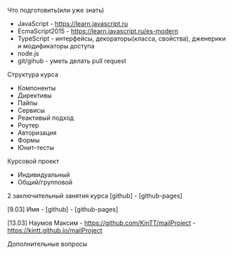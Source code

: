 Что подготовить(или уже знать)
- JavaScript - https://learn.javascript.ru
- EcmaScript2015 - https://learn.javascript.ru/es-modern
- TypeScript - интерфейсы, декораторы(класса, свойства), дженерики и модификаторы доступа
- node.js
- git/gihub - уметь делать pull request

Структура курса
- Компоненты
- Директивы
- Пайпы
- Сервисы
- Реактивый подход
- Роутер
- Авторизация
- Формы
- Юнит-тесты

Курсовой проект
- Индивидуальный
- Общий/групповой

2 заключительный занятия курса [github] - [github-pages]

[9.03]
Имя - [github] - [github-pages]

[13.03]
Наумов Максим - https://github.com/KinTT/mailProject - https://kintt.github.io/mailProject

Дополнительные вопросы
